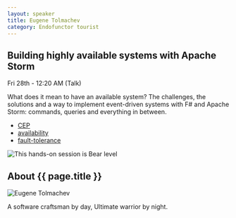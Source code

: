 ```yaml
---
layout: speaker
title: Eugene Tolmachev
category: Endofunctor tourist
---
```


<div class="row">
    <div class="col-md-6">
        <div class="speaker-talk">
            <div class="section-head">
                <h2 class="header-title">Building highly available systems with Apache Storm</h2>
                    <p class="header-desc">Fri 28th - 12:20 AM (Talk)</p>
            </div>
            <div>
                <p>
                    What does it mean to have an available system? The challenges, the solutions and a way to implement event-driven systems with F# and Apache Storm: commands, queries and everything in between.
                </p>
            </div>
            <div>
                <div class="speaker-tag">
                    <ul class="tag">
                        <li><a href="#">CEP</a></li>
						<li><a href="#">availability</a></li>
						<li><a href="#">fault-tolerance</a></li>
                    </ul>
                </div>
                <div class="talk-level">
                    <img src="{{ site.baseurl }}public/assets/animals/bear.png" alt="This hands-on session is Bear level" />
                </div>	
            </div>
        </div>
    </div>
</div><!-- /.row -->
<div class="row">
    <div class="col-md-12">
        <div class="speaker-about">
            <div class="section-head">
                <h2 class="header-title">About {{ page.title }}</h2>
                <p class="header-desc">
                    <a href="https://github.com/et1975"><i class="fab fa-github-alt"></i></a>
				    <a href="https://thoughtspam.wordpress.com"><i class="fas fa-rss"></i></a>
                </p>					
            </div>
            <div class="row">
                <div class="col-md-2">
                    <img src="{{ site.baseurl }}public/assets/speakers/2018/eugene-tolmachev.png" alt="Eugene Tolmachev" />
                </div>
                <div class="col-md-10">
                    <p>
                        A software craftsman by day, Ultimate warrior by night.
                    </p>
                </div>
            </div>       
        </div>
    </div>
</div>